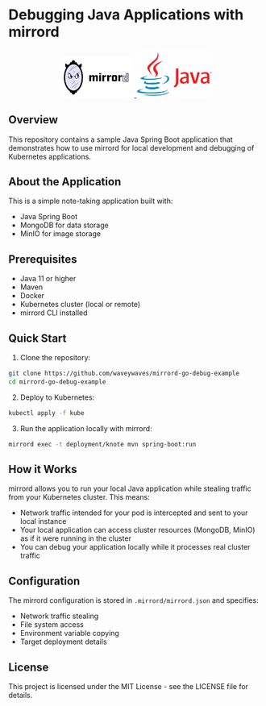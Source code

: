 # Debugging Java Applications with mirrord

<div align="center">
  <a href="https://mirrord.dev">
    <img src="images/mirrord.svg" width="150" alt="mirrord Logo"/>
  </a>
  <a href="https://www.java.com">
    <img src="images/java.png" width="150" alt="Java Logo"/>
  </a>
</div>

## Overview

This repository contains a sample Java Spring Boot application that demonstrates how to use mirrord for local development and debugging of Kubernetes applications.

## About the Application

This is a simple note-taking application built with:
- Java Spring Boot
- MongoDB for data storage
- MinIO for image storage

## Prerequisites

- Java 11 or higher
- Maven
- Docker
- Kubernetes cluster (local or remote)
- mirrord CLI installed

## Quick Start

1. Clone the repository:

```bash
git clone https://github.com/waveywaves/mirrord-go-debug-example
cd mirrord-go-debug-example
```

2. Deploy to Kubernetes:

```bash
kubectl apply -f kube
```

3. Run the application locally with mirrord:

```bash
mirrord exec -t deployment/knote mvn spring-boot:run
```

## How it Works

mirrord allows you to run your local Java application while stealing traffic from your Kubernetes cluster. This means:

- Network traffic intended for your pod is intercepted and sent to your local instance
- Your local application can access cluster resources (MongoDB, MinIO) as if it were running in the cluster
- You can debug your application locally while it processes real cluster traffic

## Configuration

The mirrord configuration is stored in `.mirrord/mirrord.json` and specifies:
- Network traffic stealing
- File system access
- Environment variable copying
- Target deployment details

## License

This project is licensed under the MIT License - see the LICENSE file for details.